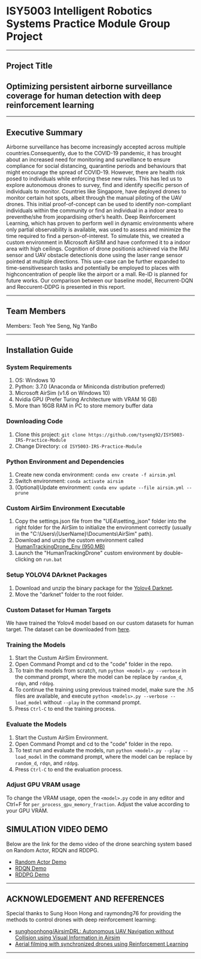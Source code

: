 # ISY5003 Intelligent Robotics Systems Practice Module Group Project
---

## Project Title
## Optimizing persistent airborne surveillance coverage for human detection with deep reinforcement learning
  
---
## Executive Summary
Airborne surveillance has become increasingly accepted across  multiple  countries.Consequently,  due  to  the COVID-19 pandemic, it has brought about an increased need for  monitoring and surveillance to ensure compliance for social distancing, quarantine periods and behaviours that might encourage the spread of COVID-19. However, there are health  risk posed to individuals while enforcing these new rules. This has led us to explore autonomous drones to survey, find and identify specific person of individuals to monitor. Countries like Singapore, have deployed drones to monitor certain hot spots, albeit through the manual piloting of the UAV drones. This initial proof-of-concept can be used to identify non-compliant individuals within the community or find an individual in a indoor area to preventhe/she from jeopardising other’s health. Deep Reinforcement Learning, which has proven to perform well in dynamic environments where only partial observability is available, was used to assess and minimize the time required to find a person-of-interest. To simulate this, we created a custom environment in Microsoft AirSIM and have conformed it to a indoor area with high ceilings. Cognition of drone positionis achieved via the IMU sensor and UAV obstacle detectionis done using the laser range sensor pointed at multiple directions. This use-case can be further expanded to time-sensitivesearch tasks and potentially be employed to places with highconcentration of people like the airport or a mall.  Re-ID is planned for  future  works. Our comparison between our baseline model, Recurrent-DQN and Reccurent-DDPG is presented in this report.


---
## Team Members
Members: Teoh Yee Seng, Ng YanBo

---
## Installation Guide

### System Requirements
1. OS: Windows 10
2. Python: 3.7.0 (Anaconda or Miniconda distribution preferred)
3. Microsoft AirSim (v1.6 on Windows 10)
4. Nvidia GPU (Prefer Turing Architecture with VRAM 16 GB) 
5. More than 16GB RAM in PC to store memory buffer data

### Downloading Code
1. Clone this project: `git clone https://github.com/tyseng92/ISY5003-IRS-Practice-Module`
2. Change Directory: `cd ISY5003-IRS-Practice-Module`

### Python Environment and Dependencies
1. Create new conda environment: `conda env create -f airsim.yml`
2. Switch environment: `conda activate airsim`
3. (Optional)Update environment: `conda env update --file airsim.yml --prune`

### Custom AirSim Environment Executable
1. Copy the settings.json file from the "UE4\setting_json" folder into the right folder for the AirSim to initialize the environment correctly (usually in the "C:\\Users\\{UserName}\\Documents\\AirSim" path).
2. Download and unzip the custom environment called [HumanTrackingDrone_Env (950.MB)](https://drive.google.com/file/d/1Er62EeK0vh_1oO_XnZ6e7UDz57tjCdxy/view?usp=sharing)
3. Launch the "HumanTrackingDrone" custom environment by double-clicking on `run.bat`

### Setup YOLOV4 DArknet Packages
1. Download and unzip the binary package for the [Yolov4 Darknet](https://drive.google.com/file/d/1ivw945z4TkUbPruh-qdIAZOiU7IQTVG7/view?usp=sharing).
2. Move the "darknet" folder to the root folder.  

### Custom Dataset for Human Targets
We have trained the Yolov4 model based on our custom datasets for human target. The dataset can be downloaded from [here](https://drive.google.com/drive/folders/1NDvq1xzwWvUw2np6C5V2KXaCrT3SqLmL?usp=sharing).

### Training the Models
1. Start the Custum AirSim Environment.
2. Open Command Prompt and cd to the "code" folder in the repo.
3. To train the models from scratch, run `python <model>.py --verbose` in the command prompt, where the model can be replace by `random_d`, `rdqn`, and `rddpg`.
4. To continue the training using previous trained model, make sure the .h5 files are available, and execute `python <models>.py --verbose --load_model` without `--play` in the command prompt.
5. Press `Ctrl-C` to end the training process.

### Evaluate the Models
1. Start the Custum AirSim Environment.
2. Open Command Prompt and cd to the "code" folder in the repo.
3. To test run and evaluate the models, run `python <model>.py --play --load_model` in the command prompt, where the model can be replace by `random_d`, `rdqn`, and `rddpg`.
5. Press `Ctrl-C` to end the evaluation process.

### Adjust GPU VRAM usage
To change the VRAM usage, open the `<model>.py` code in any editor and Ctrl+F for `per_process_gpu_memory_fraction`. Adjust the value according to your GPU VRAM. 

## SIMULATION VIDEO DEMO
Below are the link for the demo video of the drone searching system based on Random Actor, RDQN and RDDPG.

* [Random Actor Demo](https://youtu.be/v8Di07hC5-U)
* [RDQN Demo](https://youtu.be/mWKVdg_JyNo)
* [RDDPG Demo](https://youtu.be/Gde0IXyrWVY)

---
## ACKNOWLEDGEMENT AND REFERENCES

Special thanks to Sung Hoon Hong and raymondng76 for providing the methods to control drones with deep reinforcement learning:
* [sunghoonhong/AirsimDRL: Autonomous UAV Navigation without Collision using Visual Information in Airsim](https://github.com/sunghoonhong/AirsimDRL)
* [Aerial filming with synchronized drones using Reinforcement Learning](https://github.com/raymondng76/IRS-Practice-Module-Dev.git)

---
